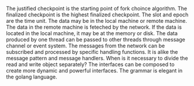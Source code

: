 The justified checkpoint is the starting point of fork choince algorithm. The finalized checkpoint is the highest finalized checkpoint. The slot and epoch are the time unit. The data may be in the local machine or remote machine. The data in the remote machine is feteched by the network. If the data is located in the local machine, it may be at the memory or disk. The data produced by one thread can be passed to other threads through message channel or event system. The messages from the network can be subscribed and processed by specific handling functions. It is alike the message pattern and message handlers.
When is it necessary to divide the read and write object separately? The interfaces can be composed to create more dynamic and powerful interfaces. The grammar is elegant in the golang language. 
